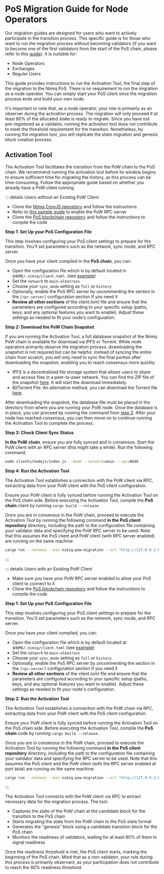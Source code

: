 # PoS Migration Guide for Node Operators

Our migration guides are designed for users who want to actively participate in the transition process. This specific guide is for those who want to run the migration process without becoming validators (if you want to become one of the first validators from the start of the PoS chain, please refer to this [guide](validator-registration)). It is suitable for:

- Node Operators
- Exchanges
- Regular Users

This guide provides instructions to run the Activation Tool, the final step of the migration to the Nimiq PoS. There is no requirement to run the migration as a node operator. You can simply start your PoS client once the migration process ends and build your own node.

It's important to note that, as a node operator, your role is primarily as an observer during the activation process. The migration will only proceed if at least 80% of the allocated stake is ready to migrate. Since you have not pre-registered as a validator, running the activation tool does not contribute to meet the threshold requirement for the transition. Nonetheless, by running the migration tool, you will replicate the state migration and genesis block creation process.

## Activation Tool

The Activation Tool facilitates the transition from the PoW chain to the PoS chain. We recommend running the activation tool before its window begins to ensure sufficient time for migrating the history, as this process can be time-consuming. Follow the appropriate guide based on whether you already have a PoW client running.

::: details Users without an Existing PoW Client

- Clone the [Nimiq CoreJS repository](https://github.com/nimiq/core-js?tab=readme-ov-file#quickstart) and follow the instructions
- Refer to [this sample guide](https://github.com/nimiq/core-js/blob/master/clients/nodejs/sample.conf) to enable the PoW RPC server
- Clone the [PoS blockchain repository](https://github.com/nimiq/core-rs-albatross?tab=readme-ov-file#installation) and follow the instructions to compile the code

**Step 1: Set Up your PoS Configuration File**

This step involves configuring your PoS client settings to prepare for the transition. You'll set parameters such as the network, sync mode, and RPC server.

Once you have your client compiled in the **PoS chain**, you can:

- Open the configuration file which is by default located in `$HOME/.nimiq/client.toml`. (see [example](https://github.com/nimiq/core-rs-albatross/blob/albatross/lib/src/config/config_file/client.example.toml))
- Set the `network` to `main-albatross`
- Choose your `sync_mode` setting as `full` or `history`
- Optionally, enable the PoS RPC server by uncommenting the section in the `[rpc-server]` configuration section if you need it
- **Review all other sections** of the client.toml file and ensure that the parameters are configured according to your specific setup (paths, keys, and any optional features you want to enable). Adjust these settings as needed to fit your node's configuration.

**Step 2: Download the PoW Chain Snapshot**

 If you are running the Activation Tool, a full database snapshot of the Nimiq PoW chain is available for download via IPFS or Torrent. While node operators primarily observe the migration process, downloading the snapshot is not required but can be helpful. Instead of syncing the entire chain from scratch, you will only need to sync the final portion after downloading the snapshot, enabling you to reach consensus more quickly.

- IPFS is a decentralized file storage system that allows users to share and access files in a peer-to-peer network. You can find the ZIP file of the snapshot [here](https://ipfs.nimiq.io/ipfs/QmRKvFVpTdXagvgZG5cF9qdz13x9DkZhUvwXAS5YMaqTfu?filename=pow-main-full-consensus.zip). It will start the download immediately.
- BitTorrent File: An alternative method, you can download the Torrent file [here](https://repo.nimiq.com/torrents/nimiq-pow-main-full-consensus.torrent).

After downloading the snapshot, the database file must be placed in the directory from where you are running your PoW node. Once the database is in place, you can proceed by running the command from [step 3](#step-3-run-the-activation-tool). After your node has reached consensus, you can then move on to continue running the Activation Tool to complete the process.

**Step 3: Check Client Sync Status**

**In the PoW chain**, ensure you are fully synced and in consensus. Start the PoW client with an RPC server (this might take a while). Run the following command:

```bash
node clients/nodejs/index.js --dumb --network=main --rpc=8648
```

**Step 4: Run the Activation Tool**

The Activation Tool establishes a connection with the PoW client via RPC, extracting data from your PoW client with the PoS client configuration.

Ensure your PoW client is fully synced before running the Activation Tool on the PoS chain side. Before executing the Activation Tool, compile the **PoS chain** client by running `cargo build --release`.

Once you are in consensus in the PoW chain, proceed to execute the Activation Tool by running the following command **in the PoS client repository** directory, including the path to the configuration file containing your validator data and specifying the PoW RPC server to be used. Note that this assumes the PoS client and PoW client (with RPC server enabled) are running on the same machine:

```bash
cargo run --release --bin nimiq-pow-migration --url "http://127.0.0.1:8648" --config client.toml
```

:::

::: details Users with an Existing PoW Client

- Make sure you have your PoW RPC server enabled to allow your PoS client to connect to it
- Clone the [PoS blockchain repository](https://github.com/nimiq/core-rs-albatross?tab=readme-ov-file#installation) and follow the instructions to compile the code

**Step 1: Set Up your PoS Configuration File**

This step involves configuring your PoS client settings to prepare for the transition. You'll set parameters such as the network, sync mode, and RPC server.

Once you have your client compiled, you can:

- Open the configuration file which is by default located at `$HOME/.nimiq/client.toml` (see [example](https://github.com/nimiq/core-rs-albatross/blob/albatross/lib/src/config/config_file/client.example.toml))
- Set the `network` to `main-albatross`
- Choose your `sync_mode` setting as `full` or `history`
- Optionally, enable the PoS RPC server by uncommenting the section in the `[rpc-server]` configuration section if you need it
- **Review all other sections** of the client.toml file and ensure that the parameters are configured according to your specific setup (paths, keys, and any optional features you want to enable). Adjust these settings as needed to fit your node's configuration.

**Step 2: Run the Activation Tool**

The Activation Tool establishes a connection with the PoW chain via RPC, extracting data from your PoW client with the PoS client configuration.

Ensure your PoW client is fully synced before running the Activation Tool on the PoS chain side. Before executing the Activation Tool, compile the **PoS chain** code by running `cargo build --release`.

Once you are in consensus in the PoW chain, proceed to execute the Activation Tool by running the following command **in the PoS client repository** directory, including the path to the configuration file containing your validator data and specifying the RPC server to be used. Note that this assumes the PoS client and the PoW client (with the RPC server enabled at port `8648`) are running on the same machine:

```bash
cargo run --release --bin nimiq-pow-migration --url "http://127.0.0.1:8648" --config client.toml
```

:::

The Activation Tool connects with the PoW client via RPC to extract necessary data for the migration process. The tool:

- Captures the state of the PoW chain at the candidate block for the transition to the PoS chain
- Starts migrating the state from the PoW chain to the PoS state format
- Generates the "genesis" block using a candidate transition block for the PoS chain
- Monitors the readiness of validators, waiting for at least 80% of them to signal readiness

Once the readiness threshold is met, the PoS client starts, marking the beginning of the PoS chain. Mind that as a non-validator, your role during this process is primarily observant, as your participation does not contribute to reach the 80% readiness threshold.
